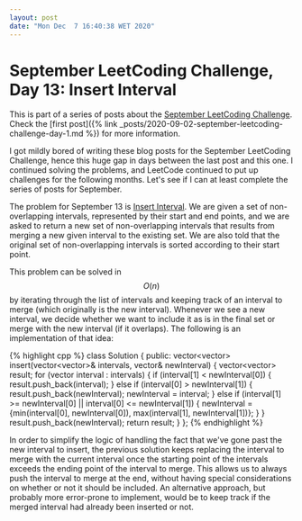 ```yaml
---
layout: post
date: "Mon Dec  7 16:40:38 WET 2020"
---
```


# September LeetCoding Challenge, Day 13: Insert Interval

<div class="message" markdown="1">

This is part of a series of posts about the [September LeetCoding
Challenge][september-challenge]. Check the [first post]({% link
_posts/2020-09-02-september-leetcoding-challenge-day-1.md %}) for more
information.

</div>

I got mildly bored of writing these blog posts for the September LeetCoding
Challenge, hence this huge gap in days between the last post and this one. I
continued solving the problems, and LeetCode continued to put up challenges for
the following months. Let's see if I can at least complete the series of posts
for September.

The problem for September 13 is [Insert Interval][problem]. We are given a set
of non-overlapping intervals, represented by their start and end points, and we
are asked to return a new set of non-overlapping intervals that results from
merging a new given interval to the existing set. We are also told that the
original set of non-overlapping intervals is sorted according to their start
point.

This problem can be solved in $$O(n)$$ by iterating through the list of
intervals and keeping track of an interval to merge (which originally is the new
interval). Whenever we see a new interval, we decide whether we want to include
it as is in the final set or merge with the new interval (if it overlaps). The
following is an implementation of that idea:

{% highlight cpp %}
class Solution {
public:
  vector<vector<int>>
  insert(vector<vector<int>>& intervals, vector<int>& newInterval) {
    vector<vector<int>> result;
    for (vector<int> interval : intervals) {
      if (interval[1] < newInterval[0]) {
        result.push_back(interval);
      } else if (interval[0] > newInterval[1]) {
        result.push_back(newInterval);
        newInterval = interval;
      } else if (interval[1] >= newInterval[0] ||
                 interval[0] <= newInterval[1]) {
        newInterval = {min(interval[0], newInterval[0]),
                       max(interval[1], newInterval[1])};
      }
    }
    result.push_back(newInterval);
    return result;
  }
};
{% endhighlight %}

In order to simplify the logic of handling the fact that we've gone past the new
interval to insert, the previous solution keeps replacing the interval to merge
with the current interval once the starting point of the intervals exceeds the
ending point of the interval to merge. This allows us to always push the
interval to merge at the end, without having special considerations on whether
or not it should be included. An alternative approach, but probably more
error-prone to implement, would be to keep track if the merged interval had
already been inserted or not.

[problem]: https://leetcode.com/problems/insert-interval/
[september-challenge]: https://leetcode.com/explore/challenge/card/september-leetcoding-challenge/
